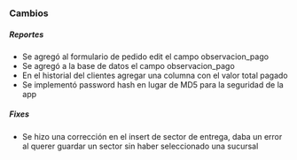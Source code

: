 <h3>Cambios</h3>
<h5>Reportes</h5>
<ul>
    <li>Se agregó al formulario de pedido edit el campo observacion_pago</li>
    <li>Se agregó a la base de datos el campo observacion_pago</li>
    <li>En el historial del clientes agregar una columna con el valor total pagado</li>
    <li>Se implementó password hash en lugar de MD5 para la seguridad de la app</li>
</ul>

<h5>Fixes</h5>
<ul>
    <li>Se hizo una corrección en el insert de sector de entrega, daba un error al querer guardar un sector sin haber seleccionado una sucursal</li>
</ul>